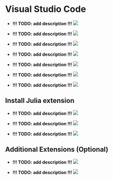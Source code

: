 # Visual Studio Code

- **!!! TODO: add description !!!**
![](vscodeinstall_1.png)

- **!!! TODO: add description !!!**
![](vscodeinstall_2.png)

- **!!! TODO: add description !!!**
![](vscodeinstall_3.png)

- **!!! TODO: add description !!!**
![](vscodeinstall_4.png)

- **!!! TODO: add description !!!**
![](vscodeinstall_5.png)

- **!!! TODO: add description !!!**
![](vscodeinstall_6.png)

- **!!! TODO: add description !!!**
![](vscodeinstall_7.png)

## Install Julia extension

- **!!! TODO: add description !!!**
![](vscodeext_1.png)

- **!!! TODO: add description !!!**
![](vscodeext_2.png)

- **!!! TODO: add description !!!**
![](vscodeext_3.png)

## Additional Extensions (Optional)

- **!!! TODO: add description !!!**
![](vscodeext_4.png)

- **!!! TODO: add description !!!**
![](vscodeext_5.png)
